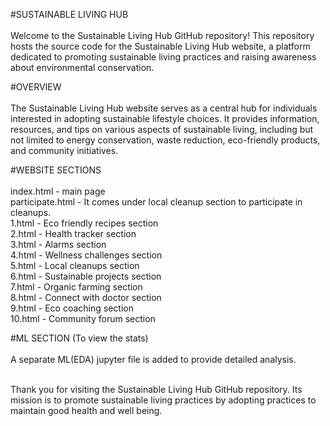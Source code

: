 #SUSTAINABLE LIVING HUB<br />
<br />
Welcome to the Sustainable Living Hub GitHub repository! This repository hosts the source code for the Sustainable Living Hub website, a platform dedicated to promoting sustainable living practices and raising awareness about environmental conservation.

#OVERVIEW<br />
<br />
The Sustainable Living Hub website serves as a central hub for individuals interested in adopting sustainable lifestyle choices. It provides information, resources, and tips on various aspects of sustainable living, including but not limited to energy conservation, waste reduction, eco-friendly products, and community initiatives.<br />

#WEBSITE SECTIONS<br />
<br />
index.html - main page<br />
participate.html - It comes under local cleanup section to participate in cleanups.<br />
1.html - Eco friendly recipes section<br />
2.html - Health tracker section<br />
3.html - Alarms section<br />
4.html - Wellness challenges section<br />
5.html - Local cleanups section<br />
6.html - Sustainable projects section<br />
7.html - Organic farming section<br />
8.html - Connect with doctor section<br />
9.html - Eco coaching section<br />
10.html - Community forum section<br />

#ML SECTION (To view the stats)<br />
<br />
A separate ML(EDA) jupyter file is added to provide detailed analysis.<br />
<br />

Thank you for visiting the Sustainable Living Hub GitHub repository. Its mission is to promote sustainable living practices by adopting practices to maintain good health and well being.
